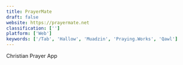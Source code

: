 ```yaml
---
title: PrayerMate
draft: false 
website: https://prayermate.net
classification: ['']
platform: ['Web']
keywords: ['/Tab', 'Hallow', 'Muadzin', 'Praying.Works', 'Qawl']
---
```

Christian Prayer App